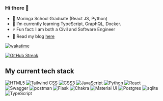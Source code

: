 ### Hi there 👋

- 🔭 Moringa School Graduate (React JS, Python)
- 🌱 I’m currently learning TypeScript, GraphQL, Docker.
- ⚡ Fun fact: I am both a Civil and Software Engineer
- 🔭 Read my blog [here](https://hashnode.com/@MuriithiMercy)

[![wakatime](https://wakatime.com/badge/user/48a84206-944a-4f37-8f0c-3b68cff8ca89.svg)](https://wakatime.com/@48a84206-944a-4f37-8f0c-3b68cff8ca89)


[![GitHub Streak](https://streak-stats.demolab.com?user=Mercy2525&exclude_days=Sun%2CSat)](https://git.io/streak-stats)

## My current tech stack
![HTML5](	https://img.shields.io/badge/HTML5-E34F26?style=for-the-badge&logo=html5&logoColor=white)
![Tailwind CSS](https://img.shields.io/badge/Tailwind_CSS-38B2AC?style=for-the-badge&logo=tailwind-css&logoColor=white)
![CSS3](https://img.shields.io/badge/CSS3-1572B6?style=for-the-badge&logo=css3&logoColor=white)
![JavaScript](https://img.shields.io/badge/javascript-%23323330.svg?style=for-the-badge&logo=javascript&logoColor=%23F7DF1E)
![Python](https://img.shields.io/badge/python-3670A0?style=for-the-badge&logo=python&logoColor=ffdd54)
![React](https://img.shields.io/badge/react-%2320232a.svg?style=for-the-badge&logo=react&logoColor=%2361DAFB)
![Swagger](https://img.shields.io/badge/Swagger-85EA2D?style=for-the-badge&logo=Swagger&logoColor=white)
![postman](https://img.shields.io/badge/Postman-FF6C37?style=for-the-badge&logo=Postman&logoColor=white)
![Flask](https://img.shields.io/badge/Flask-000000?style=for-the-badge&logo=flask&logoColor=white)
![Chakra](https://img.shields.io/badge/Chakra--UI-319795?style=for-the-badge&logo=chakra-ui&logoColor=white)
![Material Ui](https://img.shields.io/badge/Material%20UI-007FFF?style=for-the-badge&logo=mui&logoColor=white)
![Postgres](https://img.shields.io/badge/PostgreSQL-316192?style=for-the-badge&logo=postgresql&logoColor=white)
![sqlite](https://img.shields.io/badge/SQLite-07405E?style=for-the-badge&logo=sqlite&logoColor=white)
![TypeScript](https://img.shields.io/badge/typescript-%23007ACC.svg?style=for-the-badge&logo=typescript&logoColor=white)



